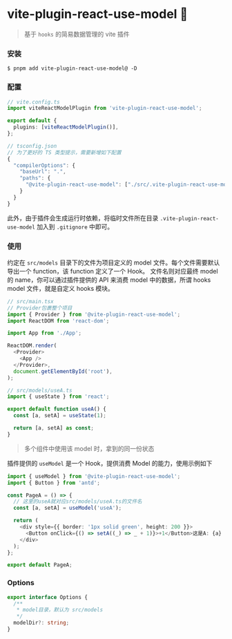 # vite-plugin-react-use-model 🚀

> 基于 `hooks` 的简易数据管理的 vite 插件

### 安装

```shell
$ pnpm add vite-plugin-react-use-model@ -D
```

### 配置

```ts
// vite.config.ts
import viteReactModelPlugin from 'vite-plugin-react-use-model';

export default {
  plugins: [viteReactModelPlugin()],
};
```

```js
// tsconfig.json
// 为了更好的 TS 类型提示，需要新增如下配置
{
  "compilerOptions": {
    "baseUrl": ".",
    "paths": {
      "@vite-plugin-react-use-model": ["./src/.vite-plugin-react-use-model"]
    }
  }
}
```

此外，由于插件会生成运行时依赖，将临时文件所在目录 `.vite-plugin-react-use-model` 加入到 `.gitignore` 中即可。

### 使用

约定在 `src/models` 目录下的文件为项目定义的 model 文件。每个文件需要默认导出一个 function，该 function 定义了一个 Hook。
文件名则对应最终 model 的 name，你可以通过插件提供的 API 来消费 model 中的数据，所谓 hooks model 文件，就是自定义 hooks 模块。

```ts
// src/main.tsx
// Provider包裹整个项目
import { Provider } from '@vite-plugin-react-use-model';
import ReactDOM from 'react-dom';

import App from './App';

ReactDOM.render(
  <Provider>
    <App />
  </Provider>,
  document.getElementById('root'),
);
```

```ts
// src/models/useA.ts
import { useState } from 'react';

export default function useA() {
  const [a, setA] = useState(1);

  return [a, setA] as const;
}
```

> 多个组件中使用该 model 时，拿到的同一份状态

插件提供的 `useModel` 是一个 Hook，提供消费 Model 的能力，使用示例如下

```ts
import { useModel } from '@vite-plugin-react-use-model';
import { Button } from 'antd';

const PageA = () => {
  // 这里的useA就对应src/models/useA.ts的文件名
  const [a, setA] = useModel('useA');

  return (
    <div style={{ border: '1px solid green', height: 200 }}>
      <Button onClick={() => setA((_) => _ + 1)}>+1</Button>这是A: {a}
    </div>
  );
};

export default PageA;
```

### Options

```ts
export interface Options {
  /**
   * model目录，默认为 src/models
   */
  modelDir?: string;
}
```
